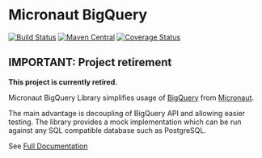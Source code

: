 # Micronaut BigQuery

[![Build Status](https://github.com/agorapulse/micronaut-bigquery/workflows/Check/badge.svg)](https://github.com/agorapulse/micronaut-bigquery/actions)
[![Maven Central](https://img.shields.io/maven-central/v/com.agorapulse/micronaut-bigquery.svg?label=Maven%20Central)](https://search.maven.org/search?q=g:%22com.agorapulse%22%20AND%20a:%22micronaut-bigquery%22)
[![Coverage Status](https://coveralls.io/repos/github/agorapulse/micronaut-bigquery/badge.svg?branch=master)](https://coveralls.io/github/agorapulse/micronaut-bigquery?branch=master)

IMPORTANT: Project retirement
-------------------------------

**This project is currently retired.** 

Micronaut BigQuery Library simplifies usage of [BigQuery](https://cloud.google.com/bigquery) from [Micronaut](https://micronaut.io/).

The main advantage is decoupling of BigQuery API and allowing easier testing. The library
provides a mock implementation which can be run against any SQL compatible database such as PostgreSQL.  
 

See [Full Documentation][DOCS]

[DOCS]: https://agorapulse.github.io/micronaut-bigquery
